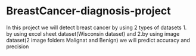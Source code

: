 # BreastCancer-diagnosis-project
In this project we will detect breast cancer by using 2 types of datasets 1. by using excel sheet dataset(Wisconsin dataset) and 2.by using image dataset(2 image folders Malignat and Benign)
we will predict accuracy and precision
